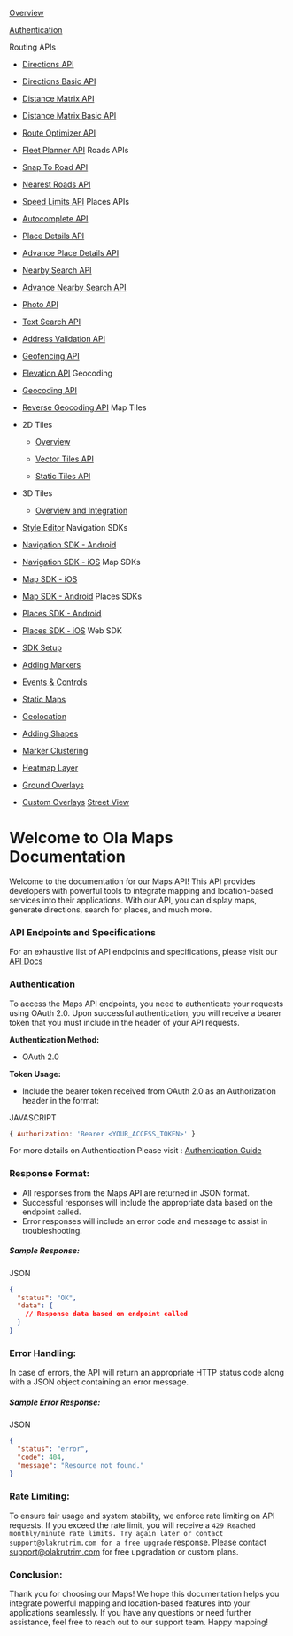 [Overview](https://maps.olakrutrim.com/docs)

[Authentication](https://maps.olakrutrim.com/docs/auth)

Routing APIs

- [Directions API](https://maps.olakrutrim.com/docs/routing-apis/directions-api)

- [Directions Basic API](https://maps.olakrutrim.com/docs/routing-apis/directions-basic-api)

- [Distance Matrix API](https://maps.olakrutrim.com/docs/routing-apis/distance-matrix-api)

- [Distance Matrix Basic API](https://maps.olakrutrim.com/docs/routing-apis/distance-matrix-basic-api)

- [Route Optimizer API](https://maps.olakrutrim.com/docs/routing-apis/route-optimizer-api)

- [Fleet Planner API](https://maps.olakrutrim.com/docs/routing-apis/fleet-planner-api)
Roads APIs

- [Snap To Road API](https://maps.olakrutrim.com/docs/roads-apis/snap-to-road-api)

- [Nearest Roads API](https://maps.olakrutrim.com/docs/roads-apis/nearest-roads-api)

- [Speed Limits API](https://maps.olakrutrim.com/docs/roads-apis/speed-limits-api)
Places APIs

- [Autocomplete API](https://maps.olakrutrim.com/docs/places-apis/autocomplete-api)

- [Place Details API](https://maps.olakrutrim.com/docs/places-apis/place-details)

- [Advance Place Details API](https://maps.olakrutrim.com/docs/places-apis/placedetails-advanced)

- [Nearby Search API](https://maps.olakrutrim.com/docs/places-apis/nearby-search)

- [Advance Nearby Search API](https://maps.olakrutrim.com/docs/places-apis/nearbysearch-advanced)

- [Photo API](https://maps.olakrutrim.com/docs/places-apis/photos-api)

- [Text Search API](https://maps.olakrutrim.com/docs/places-apis/text-search)

- [Address Validation API](https://maps.olakrutrim.com/docs/places-apis/address-validation)

- [Geofencing API](https://maps.olakrutrim.com/docs/places-apis/geofencing-api)

- [Elevation API](https://maps.olakrutrim.com/docs/places-apis/elevation-api)
Geocoding

- [Geocoding API](https://maps.olakrutrim.com/docs/geocoding/geocoding-api)

- [Reverse Geocoding API](https://maps.olakrutrim.com/docs/geocoding/reverse-geocoding-api)
Map Tiles

- 2D Tiles



  - [Overview](https://maps.olakrutrim.com/docs/map-tiles/2D-tiles/tiles-overview)

  - [Vector Tiles API](https://maps.olakrutrim.com/docs/map-tiles/2D-tiles/vector-map-tiles)

  - [Static Tiles API](https://maps.olakrutrim.com/docs/map-tiles/2D-tiles/static-map-tiles)
- 3D Tiles



  - [Overview and Integration](https://maps.olakrutrim.com/docs/map-tiles/3D-tiles/overview)
- [Style Editor](https://maps.olakrutrim.com/docs/map-tiles/style-editor)
Navigation SDKs

- [Navigation SDK - Android](https://maps.olakrutrim.com/docs/sdks/navigation-sdks/android)

- [Navigation SDK - iOS](https://maps.olakrutrim.com/docs/sdks/navigation-sdks/ios)
Map SDKs

- [Map SDK - iOS](https://maps.olakrutrim.com/docs/sdks/map-sdks/ios)

- [Map SDK - Android](https://maps.olakrutrim.com/docs/sdks/map-sdks/android)
Places SDKs

- [Places SDK - Android](https://maps.olakrutrim.com/docs/sdks/places-sdk/android)

- [Places SDK - iOS](https://maps.olakrutrim.com/docs/sdks/places-sdk/ios)
Web SDK

- [SDK Setup](https://maps.olakrutrim.com/docs/sdks/web-sdk/setup)

- [Adding Markers](https://maps.olakrutrim.com/docs/sdks/web-sdk/markers)

- [Events & Controls](https://maps.olakrutrim.com/docs/sdks/web-sdk/map-controls)

- [Static Maps](https://maps.olakrutrim.com/docs/sdks/web-sdk/static-maps)

- [Geolocation](https://maps.olakrutrim.com/docs/sdks/web-sdk/geolocation)

- [Adding Shapes](https://maps.olakrutrim.com/docs/sdks/web-sdk/adding-shapes)

- [Marker Clustering](https://maps.olakrutrim.com/docs/sdks/web-sdk/marker-clustering)

- [Heatmap Layer](https://maps.olakrutrim.com/docs/sdks/web-sdk/heatmaps)

- [Ground Overlays](https://maps.olakrutrim.com/docs/sdks/web-sdk/ground-overlays)

- [Custom Overlays](https://maps.olakrutrim.com/docs/sdks/web-sdk/custom-overlays)
[Street View](https://maps.olakrutrim.com/docs/street-view)

# Welcome to Ola Maps Documentation

Welcome to the documentation for our Maps API! This API provides developers with powerful tools to integrate mapping and location-based services into their applications. With our API, you can display maps, generate directions, search for places, and much more.

### API Endpoints and Specifications

For an exhaustive list of API endpoints and specifications, please visit our [API Docs](https://maps.olakrutrim.com/apidocs)

### Authentication

To access the Maps API endpoints, you need to authenticate your requests using OAuth 2.0. Upon successful authentication, you will receive a bearer token that you must include in the header of your API requests.

**Authentication Method:**

- OAuth 2.0

**Token Usage:**

- Include the bearer token received from OAuth 2.0 as an Authorization header in the format:






JAVASCRIPT











```javascript
{ Authorization: 'Bearer <YOUR_ACCESS_TOKEN>' }
```


For more details on Authentication Please visit : [Authentication Guide](https://maps.olakrutrim.com/docs/auth)

### Response Format:

- All responses from the Maps API are returned in JSON format.
- Successful responses will include the appropriate data based on the endpoint called.
- Error responses will include an error code and message to assist in troubleshooting.

##### Sample Response:

JSON

```json
{
  "status": "OK",
  "data": {
    // Response data based on endpoint called
  }
}

```

### Error Handling:

In case of errors, the API will return an appropriate HTTP status code along with a JSON object containing an error message.

##### Sample Error Response:

JSON

```json
{
  "status": "error",
  "code": 404,
  "message": "Resource not found."
}

```

### Rate Limiting:

To ensure fair usage and system stability, we enforce rate limiting on API requests. If you exceed the rate limit, you will receive a `429 Reached monthly/minute rate limits. Try again later or contact support@olakrutrim.com for a free upgrade` response. Please contact [support@olakrutrim.com](mailto:support@olakrutrim.com) for free upgradation or custom plans.

### Conclusion:

Thank you for choosing our Maps! We hope this documentation helps you integrate powerful mapping and location-based features into your applications seamlessly. If you have any questions or need further assistance, feel free to reach out to our support team. Happy mapping!